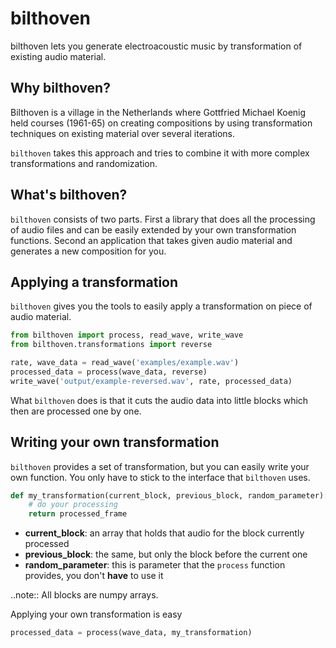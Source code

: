 bilthoven
=========

bilthoven lets you generate electroacoustic music by transformation of existing audio material.



Why bilthoven?
--------------

Bilthoven is a village in the Netherlands where Gottfried Michael Koenig held courses (1961-65) on creating compositions by using transformation techniques on existing material over several iterations.

``bilthoven`` takes this approach and tries to combine it with more complex transformations and randomization.


What's bilthoven?
-----------------

``bilthoven`` consists of two parts. First a library that does all the processing of audio files and can be easily extended by your own transformation functions. Second an application that takes given audio material and generates a new composition for you.


Applying a transformation
-------------------------

``bilthoven`` gives you the tools to easily apply a transformation on piece of audio material.

```python
from bilthoven import process, read_wave, write_wave
from bilthoven.transformations import reverse

rate, wave_data = read_wave('examples/example.wav')
processed_data = process(wave_data, reverse)
write_wave('output/example-reversed.wav', rate, processed_data)
```

What ``bilthoven`` does is that it cuts the audio data into little blocks which then are processed one by one.


Writing your own transformation
-------------------------------

``bilthoven`` provides a set of transformation, but you can easily write your own function. You only have to stick to the interface that ``bilthoven`` uses.

```python
def my_transformation(current_block, previous_block, random_parameter):
    # do your processing
    return processed_frame
```
* **current_block**: an array that holds that audio for the block currently processed
* **previous_block**: the same, but only the block before the current one
* **random_parameter**: this is parameter that the ``process`` function provides, you don't **have** to use it

..note::
   All blocks are numpy arrays.
   

Applying your own transformation is easy

```python
processed_data = process(wave_data, my_transformation)
```
